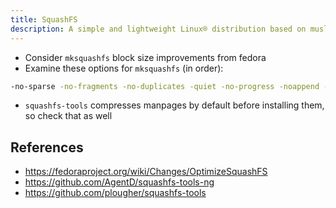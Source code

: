 ```yaml
---
title: SquashFS
description: A simple and lightweight Linux® distribution based on musl libc and toybox
---
```


- Consider `mksquashfs` block size improvements from fedora
- Examine these options for `mksquashfs` (in order):
```sh
-no-sparse -no-fragments -no-duplicates -quiet -no-progress -noappend -no-recovery
```
- `squashfs-tools` compresses manpages by default before installing them, so check that as well

## References
- https://fedoraproject.org/wiki/Changes/OptimizeSquashFS
- https://github.com/AgentD/squashfs-tools-ng
- https://github.com/plougher/squashfs-tools
